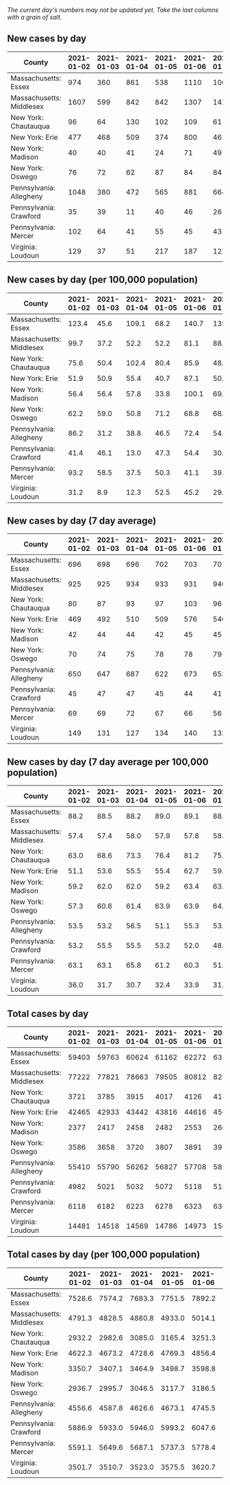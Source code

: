 _The current day's numbers may not be updated yet. Take the last columns with a grain of salt._
## New cases by day

| County | 2021-01-02 | 2021-01-03 | 2021-01-04 | 2021-01-05 | 2021-01-06 | 2021-01-07 | 2021-01-08 |
| --- | --- | --- | --- | --- | --- | --- | --- |
| Massachusetts: Essex | 974 | 360 | 861 | 538 | 1110 | 1065 |  |
| Massachusetts: Middlesex | 1607 | 599 | 842 | 842 | 1307 | 1426 |  |
| New York: Chautauqua | 96 | 64 | 130 | 102 | 109 | 61 |  |
| New York: Erie | 477 | 468 | 509 | 374 | 800 | 461 |  |
| New York: Madison | 40 | 40 | 41 | 24 | 71 | 49 |  |
| New York: Oswego | 76 | 72 | 62 | 87 | 84 | 84 |  |
| Pennsylvania: Allegheny | 1048 | 380 | 472 | 565 | 881 | 664 |  |
| Pennsylvania: Crawford | 35 | 39 | 11 | 40 | 46 | 26 |  |
| Pennsylvania: Mercer | 102 | 64 | 41 | 55 | 45 | 43 |  |
| Virginia: Loudoun | 129 | 37 | 51 | 217 | 187 | 122 |  |

## New cases by day (per 100,000 population)

| County | 2021-01-02 | 2021-01-03 | 2021-01-04 | 2021-01-05 | 2021-01-06 | 2021-01-07 | 2021-01-08 |
| --- | --- | --- | --- | --- | --- | --- | --- |
| Massachusetts: Essex | 123.4 | 45.6 | 109.1 | 68.2 | 140.7 | 135.0 |  |
| Massachusetts: Middlesex | 99.7 | 37.2 | 52.2 | 52.2 | 81.1 | 88.5 |  |
| New York: Chautauqua | 75.6 | 50.4 | 102.4 | 80.4 | 85.9 | 48.1 |  |
| New York: Erie | 51.9 | 50.9 | 55.4 | 40.7 | 87.1 | 50.2 |  |
| New York: Madison | 56.4 | 56.4 | 57.8 | 33.8 | 100.1 | 69.1 |  |
| New York: Oswego | 62.2 | 59.0 | 50.8 | 71.2 | 68.8 | 68.8 |  |
| Pennsylvania: Allegheny | 86.2 | 31.2 | 38.8 | 46.5 | 72.4 | 54.6 |  |
| Pennsylvania: Crawford | 41.4 | 46.1 | 13.0 | 47.3 | 54.4 | 30.7 |  |
| Pennsylvania: Mercer | 93.2 | 58.5 | 37.5 | 50.3 | 41.1 | 39.3 |  |
| Virginia: Loudoun | 31.2 | 8.9 | 12.3 | 52.5 | 45.2 | 29.5 |  |

## New cases by day (7 day average)

| County | 2021-01-02 | 2021-01-03 | 2021-01-04 | 2021-01-05 | 2021-01-06 | 2021-01-07 | 2021-01-08 |
| --- | --- | --- | --- | --- | --- | --- | --- |
| Massachusetts: Essex | 696 | 698 | 696 | 702 | 703 | 701 |  |
| Massachusetts: Middlesex | 925 | 925 | 934 | 933 | 931 | 946 |  |
| New York: Chautauqua | 80 | 87 | 93 | 97 | 103 | 96 |  |
| New York: Erie | 469 | 492 | 510 | 509 | 576 | 546 |  |
| New York: Madison | 42 | 44 | 44 | 42 | 45 | 45 |  |
| New York: Oswego | 70 | 74 | 75 | 78 | 78 | 79 |  |
| Pennsylvania: Allegheny | 650 | 647 | 687 | 622 | 673 | 652 |  |
| Pennsylvania: Crawford | 45 | 47 | 47 | 45 | 44 | 41 |  |
| Pennsylvania: Mercer | 69 | 69 | 72 | 67 | 66 | 56 |  |
| Virginia: Loudoun | 149 | 131 | 127 | 134 | 140 | 132 |  |

## New cases by day (7 day average per 100,000 population)

| County | 2021-01-02 | 2021-01-03 | 2021-01-04 | 2021-01-05 | 2021-01-06 | 2021-01-07 | 2021-01-08 |
| --- | --- | --- | --- | --- | --- | --- | --- |
| Massachusetts: Essex | 88.2 | 88.5 | 88.2 | 89.0 | 89.1 | 88.8 |  |
| Massachusetts: Middlesex | 57.4 | 57.4 | 58.0 | 57.9 | 57.8 | 58.7 |  |
| New York: Chautauqua | 63.0 | 68.6 | 73.3 | 76.4 | 81.2 | 75.6 |  |
| New York: Erie | 51.1 | 53.6 | 55.5 | 55.4 | 62.7 | 59.4 |  |
| New York: Madison | 59.2 | 62.0 | 62.0 | 59.2 | 63.4 | 63.4 |  |
| New York: Oswego | 57.3 | 60.6 | 61.4 | 63.9 | 63.9 | 64.7 |  |
| Pennsylvania: Allegheny | 53.5 | 53.2 | 56.5 | 51.1 | 55.3 | 53.6 |  |
| Pennsylvania: Crawford | 53.2 | 55.5 | 55.5 | 53.2 | 52.0 | 48.4 |  |
| Pennsylvania: Mercer | 63.1 | 63.1 | 65.8 | 61.2 | 60.3 | 51.2 |  |
| Virginia: Loudoun | 36.0 | 31.7 | 30.7 | 32.4 | 33.9 | 31.9 |  |

## Total cases by day

| County | 2021-01-02 | 2021-01-03 | 2021-01-04 | 2021-01-05 | 2021-01-06 | 2021-01-07 | 2021-01-08 |
| --- | --- | --- | --- | --- | --- | --- | --- |
| Massachusetts: Essex | 59403 | 59763 | 60624 | 61162 | 62272 | 63337 |  |
| Massachusetts: Middlesex | 77222 | 77821 | 78663 | 79505 | 80812 | 82238 |  |
| New York: Chautauqua | 3721 | 3785 | 3915 | 4017 | 4126 | 4187 |  |
| New York: Erie | 42465 | 42933 | 43442 | 43816 | 44616 | 45077 |  |
| New York: Madison | 2377 | 2417 | 2458 | 2482 | 2553 | 2602 |  |
| New York: Oswego | 3586 | 3658 | 3720 | 3807 | 3891 | 3975 |  |
| Pennsylvania: Allegheny | 55410 | 55790 | 56262 | 56827 | 57708 | 58372 |  |
| Pennsylvania: Crawford | 4982 | 5021 | 5032 | 5072 | 5118 | 5144 |  |
| Pennsylvania: Mercer | 6118 | 6182 | 6223 | 6278 | 6323 | 6366 |  |
| Virginia: Loudoun | 14481 | 14518 | 14569 | 14786 | 14973 | 15095 |  |

## Total cases by day (per 100,000 population)

| County | 2021-01-02 | 2021-01-03 | 2021-01-04 | 2021-01-05 | 2021-01-06 | 2021-01-07 | 2021-01-08 |
| --- | --- | --- | --- | --- | --- | --- | --- |
| Massachusetts: Essex | 7528.6 | 7574.2 | 7683.3 | 7751.5 | 7892.2 | 8027.2 |  |
| Massachusetts: Middlesex | 4791.3 | 4828.5 | 4880.8 | 4933.0 | 5014.1 | 5102.6 |  |
| New York: Chautauqua | 2932.2 | 2982.6 | 3085.0 | 3165.4 | 3251.3 | 3299.4 |  |
| New York: Erie | 4622.3 | 4673.2 | 4728.6 | 4769.3 | 4856.4 | 4906.6 |  |
| New York: Madison | 3350.7 | 3407.1 | 3464.9 | 3498.7 | 3598.8 | 3667.8 |  |
| New York: Oswego | 2936.7 | 2995.7 | 3046.5 | 3117.7 | 3186.5 | 3255.3 |  |
| Pennsylvania: Allegheny | 4556.6 | 4587.8 | 4626.6 | 4673.1 | 4745.5 | 4800.2 |  |
| Pennsylvania: Crawford | 5886.9 | 5933.0 | 5946.0 | 5993.2 | 6047.6 | 6078.3 |  |
| Pennsylvania: Mercer | 5591.1 | 5649.6 | 5687.1 | 5737.3 | 5778.4 | 5817.7 |  |
| Virginia: Loudoun | 3501.7 | 3510.7 | 3523.0 | 3575.5 | 3620.7 | 3650.2 |  |
